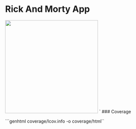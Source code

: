 # Rick And Morty App

<img src="https://github.com/gabrielferreir/rick-and-morty-app/blob/master/screenshot/list.gif?raw=true" width="300" />
`
### Coverage

```genhtml coverage/lcov.info -o coverage/html``

